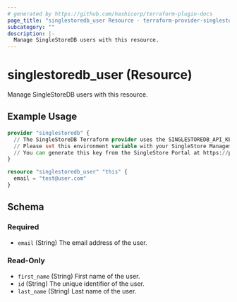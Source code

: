 ```yaml
---
# generated by https://github.com/hashicorp/terraform-plugin-docs
page_title: "singlestoredb_user Resource - terraform-provider-singlestoredb"
subcategory: ""
description: |-
  Manage SingleStoreDB users with this resource.
---
```


# singlestoredb_user (Resource)

Manage SingleStoreDB users with this resource.

## Example Usage

```terraform
provider "singlestoredb" {
  // The SingleStoreDB Terraform provider uses the SINGLESTOREDB_API_KEY environment variable for authentication. 
  // Please set this environment variable with your SingleStore Management API key.
  // You can generate this key from the SingleStore Portal at https://portal.singlestore.com/organizations/org-id/api-keys.
}

resource "singlestoredb_user" "this" {
  email = "test@user.com"
}
```

<!-- schema generated by tfplugindocs -->
## Schema

### Required

- `email` (String) The email address of the user.

### Read-Only

- `first_name` (String) First name of the user.
- `id` (String) The unique identifier of the user.
- `last_name` (String) Last name of the user.


